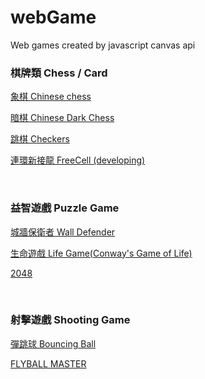 # webGame
Web games created by javascript canvas api
<br>

### 棋牌類 Chess / Card
<p><a target="_blank" href="https://alan10607.github.io/webGame/chineseChess.html">象棋 Chinese chess</a></p> 
<p><a target="_blank" href="https://alan10607.github.io/webGame/darkChess.html">暗棋 Chinese Dark Chess</a></p> 
<p><a target="_blank" href="https://alan10607.github.io/webGame/jumpChess.html">跳棋 Checkers</a></p> 
<p><a target="_blank" href="https://alan10607.github.io/webGame/dragon.html">連環新接龍 FreeCell (developing)</a></p> 
<br>

### 益智遊戲 Puzzle Game
<p><a target="_blank" href="https://alan10607.github.io/webGame/wall.html">城牆保衛者 Wall Defender</a></p> 
<p><a target="_blank" href="https://alan10607.github.io/webGame/life.html">生命遊戲 Life Game(Conway's Game of Life)</a></p> 
<p><a target="_blank" href="https://alan10607.github.io/webGame/2048.html">2048</a></p> 
<br>

### 射擊遊戲 Shooting Game
<p><a target="_blank" href="https://alan10607.github.io/webGame/ball.html">彈跳球 Bouncing Ball</a></p> 
<p><a target="_blank" href="https://alan10607.github.io/webGame/flyball.html">FLYBALL MASTER</a></p>